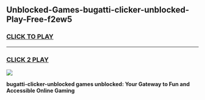 
## Unblocked-Games-bugatti-clicker-unblocked-Play-Free-f2ew5
<h3>
<a href="https://premium76.site?title=bugatti-clicker-unblocked&ref=23A">CLICK TO PLAY</a></h3>
<hr>

<h3>
<a href="https://premium76.site?title=bugatti-clicker-unblocked&ref=23A">CLICK 2 PLAY</a>
  
</h3>

<a href="https://premium76.site?title=bugatti-clicker-unblocked&ref=23A"><img src="https://clearcache.store/games.png"></a>


**bugatti-clicker-unblocked games unblocked: Your Gateway to Fun and Accessible Online Gaming**
